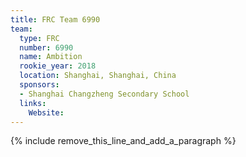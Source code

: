 ```yaml
---
title: FRC Team 6990
team:
  type: FRC
  number: 6990
  name: Ambition
  rookie_year: 2018
  location: Shanghai, Shanghai, China
  sponsors:
  - Shanghai Changzheng Secondary School
  links:
    Website:
---
```


{% include remove_this_line_and_add_a_paragraph %}